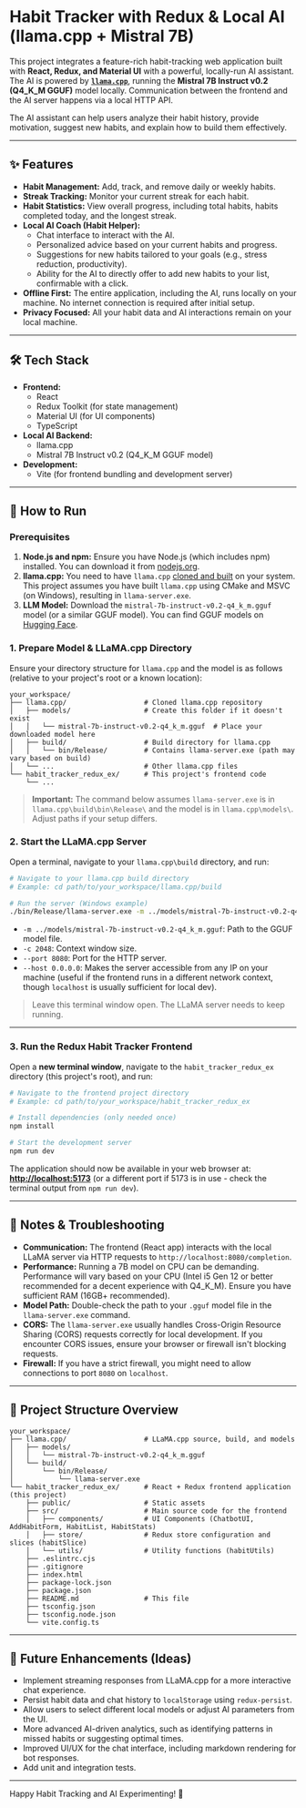 
# Habit Tracker with Redux & Local AI (llama.cpp + Mistral 7B)

This project integrates a feature-rich habit-tracking web application built with **React, Redux, and Material UI** with a powerful, locally-run AI assistant. The AI is powered by **[`llama.cpp`](https://github.com/ggerganov/llama.cpp)**, running the **Mistral 7B Instruct v0.2 (Q4_K_M GGUF)** model locally. Communication between the frontend and the AI server happens via a local HTTP API.

The AI assistant can help users analyze their habit history, provide motivation, suggest new habits, and explain how to build them effectively.

---

## ✨ Features

*   **Habit Management:** Add, track, and remove daily or weekly habits.
*   **Streak Tracking:** Monitor your current streak for each habit.
*   **Habit Statistics:** View overall progress, including total habits, habits completed today, and the longest streak.
*   **Local AI Coach (Habit Helper):**
    *   Chat interface to interact with the AI.
    *   Personalized advice based on your current habits and progress.
    *   Suggestions for new habits tailored to your goals (e.g., stress reduction, productivity).
    *   Ability for the AI to directly offer to add new habits to your list, confirmable with a click.
*   **Offline First:** The entire application, including the AI, runs locally on your machine. No internet connection is required after initial setup.
*   **Privacy Focused:** All your habit data and AI interactions remain on your local machine.

---

## 🛠️ Tech Stack

*   **Frontend:**
    *   React
    *   Redux Toolkit (for state management)
    *   Material UI (for UI components)
    *   TypeScript
*   **Local AI Backend:**
    *   llama.cpp
    *   Mistral 7B Instruct v0.2 (Q4_K_M GGUF model)
*   **Development:**
    *   Vite (for frontend bundling and development server)

---

## 🚀 How to Run

### Prerequisites

1.  **Node.js and npm:** Ensure you have Node.js (which includes npm) installed. You can download it from [nodejs.org](https://nodejs.org/).
2.  **llama.cpp:** You need to have `llama.cpp` [cloned and built](https://github.com/ggerganov/llama.cpp#build) on your system. This project assumes you have built `llama.cpp` using CMake and MSVC (on Windows), resulting in `llama-server.exe`.
3.  **LLM Model:** Download the `mistral-7b-instruct-v0.2-q4_k_m.gguf` model (or a similar GGUF model). You can find GGUF models on [Hugging Face](https://huggingface.co/TheBloke/Mistral-7B-Instruct-v0.2-GGUF).

### 1. Prepare Model & LLaMA.cpp Directory

Ensure your directory structure for `llama.cpp` and the model is as follows (relative to your project's root or a known location):

```
your_workspace/
├── llama.cpp/                   # Cloned llama.cpp repository
│   ├── models/                  # Create this folder if it doesn't exist
│   │   └── mistral-7b-instruct-v0.2-q4_k_m.gguf  # Place your downloaded model here
│   ├── build/                   # Build directory for llama.cpp
│   │   └── bin/Release/         # Contains llama-server.exe (path may vary based on build)
│   └── ...                      # Other llama.cpp files
└── habit_tracker_redux_ex/      # This project's frontend code
    └── ...
```

> **Important:** The command below assumes `llama-server.exe` is in `llama.cpp\build\bin\Release\` and the model is in `llama.cpp\models\`. Adjust paths if your setup differs.

### 2. Start the LLaMA.cpp Server

Open a terminal, navigate to your `llama.cpp\build` directory, and run:

```bash
# Navigate to your llama.cpp build directory
# Example: cd path/to/your_workspace/llama.cpp/build

# Run the server (Windows example)
./bin/Release/llama-server.exe -m ../models/mistral-7b-instruct-v0.2-q4_k_m.gguf -c 2048 --port 8080 --host 0.0.0.0
```

*   `-m ../models/mistral-7b-instruct-v0.2-q4_k_m.gguf`: Path to the GGUF model file.
*   `-c 2048`: Context window size.
*   `--port 8080`: Port for the HTTP server.
*   `--host 0.0.0.0`: Makes the server accessible from any IP on your machine (useful if the frontend runs in a different network context, though `localhost` is usually sufficient for local dev).

> Leave this terminal window open. The LLaMA server needs to keep running.

---

### 3. Run the Redux Habit Tracker Frontend

Open a **new terminal window**, navigate to the `habit_tracker_redux_ex` directory (this project's root), and run:

```bash
# Navigate to the frontend project directory
# Example: cd path/to/your_workspace/habit_tracker_redux_ex

# Install dependencies (only needed once)
npm install

# Start the development server
npm run dev
```

The application should now be available in your web browser at: **[http://localhost:5173](http://localhost:5173)** (or a different port if 5173 is in use - check the terminal output from `npm run dev`).

---

## 🧩 Notes & Troubleshooting

*   **Communication:** The frontend (React app) interacts with the local LLaMA server via HTTP requests to `http://localhost:8080/completion`.
*   **Performance:** Running a 7B model on CPU can be demanding. Performance will vary based on your CPU (Intel i5 Gen 12 or better recommended for a decent experience with Q4_K_M). Ensure you have sufficient RAM (16GB+ recommended).
*   **Model Path:** Double-check the path to your `.gguf` model file in the `llama-server.exe` command.
*   **CORS:** The `llama-server.exe` usually handles Cross-Origin Resource Sharing (CORS) requests correctly for local development. If you encounter CORS issues, ensure your browser or firewall isn't blocking requests.
*   **Firewall:** If you have a strict firewall, you might need to allow connections to port `8080` on `localhost`.

---

## 📁 Project Structure Overview

```
your_workspace/
├── llama.cpp/                   # LLaMA.cpp source, build, and models
│   ├── models/
│   │   └── mistral-7b-instruct-v0.2-q4_k_m.gguf
│   └── build/
│       └── bin/Release/
│           └── llama-server.exe
└── habit_tracker_redux_ex/      # React + Redux frontend application (this project)
    ├── public/                  # Static assets
    ├── src/                     # Main source code for the frontend
    │   ├── components/          # UI Components (ChatbotUI, AddHabitForm, HabitList, HabitStats)
    │   ├── store/               # Redux store configuration and slices (habitSlice)
    │   └── utils/               # Utility functions (habitUtils)
    ├── .eslintrc.cjs
    ├── .gitignore
    ├── index.html
    ├── package-lock.json
    ├── package.json
    ├── README.md                # This file
    ├── tsconfig.json
    ├── tsconfig.node.json
    └── vite.config.ts
```

---

## 🔮 Future Enhancements (Ideas)

*   Implement streaming responses from LLaMA.cpp for a more interactive chat experience.
*   Persist habit data and chat history to `localStorage` using `redux-persist`.
*   Allow users to select different local models or adjust AI parameters from the UI.
*   More advanced AI-driven analytics, such as identifying patterns in missed habits or suggesting optimal times.
*   Improved UI/UX for the chat interface, including markdown rendering for bot responses.
*   Add unit and integration tests.

---

Happy Habit Tracking and AI Experimenting! 🚀
```
